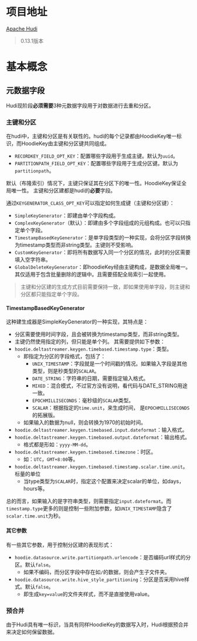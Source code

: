# 项目地址
[Apache Hudi](https://hudi.apache.org/cn/)
> 0.13.1版本

# 基本概念
## 元数据字段
Hudi现阶段**必须需要**3种元数据字段用于对数据进行去重和分区。
### 主键和分区
在hudi中，主键和分区是有关联性的。hudi的每个记录都由HoodieKey唯一标识，而HoodieKey由主键和分区键共同组成。
- `RECORDKEY_FIELD_OPT_KEY`：配置哪些字段用于生成主键。默认为`uuid`。
- `PARTITIONPATH_FIELD_OPT_KEY`：配置哪些字段用于生成分区键。默认为`partitionpath`。

默认（布隆索引）情况下，主键只保证其在分区下的唯一性。HoodieKey保证全局唯一性。
主键和分区建都是hudi的**必要**字段。

通过`KEYGENERATOR_CLASS_OPT_KEY`可以指定如何生成键（主键和分区键）：
- `SimpleKeyGenerator`：即建由单个字段构成。
- `ComplexKeyGenerator`（默认）：即建由多个字段组成的元组构成。也可以只指定单个字段。
- `TimestampBasedKeyGenerator`：是单字段类型的一种实现，会将分区字段转换为timestamp类型而非string类型。主键则不受影响。
- `CustomKeyGenerator`：即将所有数据写入同一个分区的情况，此时的分区需要填入空字符串。
- `GlobalDeleteKeyGenerator`：即hoodieKey经由主键构成，是数据全局唯一。其仅适用于包含批量删除的逻辑中。且需要搭配全局索引一起使用。

> 主键和分区建的生成方式目前需要保持一致，即如果使用单字段，则主键和分区都只能指定单个字段。

#### TimestampBasedKeyGenerator
这种建生成器是SimpleKeyGenerator的一种实现，其特点是：
- 分区需要使用时间字段，且会被转换为timestamp类型，而非string类型。
- 主键仍然使用指定的列，但只能是单个列。
其需要提供如下参数：
- `hoodie.deltastreamer.keygen.timebased.timestamp.type`：类型。
	- 即指定为分区的字段格式，包括了：
		- `UNIX_TIMESTAMP`：字段就是一个时间戳的情况。如果输入字段是其他类型，则是秒类型的`SCALAR`。
		- `DATE_STRING`：字符串的日期，需要指定输入格式。
		- `MIXED`：混合模式，不过官方没有说明，看代码与DATE_STRING用途一致。
		- `EPOCHMILLISECONDS`：毫秒级的`SCALAR`类型。
		- `SCALAR`：根据指定的`time.unit`，来生成时间， 是`EPOCHMILLISECONDS`的拓展版。
	- 如果输入的数据为null，则会转换为1970的初始时间。
- `hoodie.deltastreamer.keygen.timebased.input.dateformat`：输入格式。
- `hoodie.deltastreamer.keygen.timebased.output.dateformat`：输出格式。
	- 格式都是形如：`yyyy-MM-dd`。
- `hoodie.deltastreamer.keygen.timebased.timezone`：时区。
	- 如：`UTC`，`GMT+8:00`等。
- `hoodie.deltastreamer.keygen.timebased.timestamp.scalar.time.unit`。标量的单位
	- 当type类型为`SCALAR`时，指定这个配置来决定scalar的单位，如days，hours等。

总的而言，如果输入的是字符串类型，则需要指定`input.dateformat`。而`timestamp.type`更多的则是控制一些附加参数，如`UNIX_TIMESTAMP`隐含了`scalar.time.unit`为秒。

#### 其它参数
有一些其它参数，用于控制分区建的表现形式：
- `hoodie.datasource.write.partitionpath.urlencode`：是否编码url样式的分区。默认`false`。
	- 如果不编码，而分区字段中存在如`/`的数据，则会产生子文件夹。
- `hoodie.datasource.write.hive_style_partitioning`：分区是否采用hive样式。默认`false`。
	- 即生成`key=value`的文件夹样式，而不是直接使用value。

### 预合并
由于Hudi具有唯一标识，当具有同样HoodieKey的数据写入时，Hudi根据预合并来决定如何保留数据。
